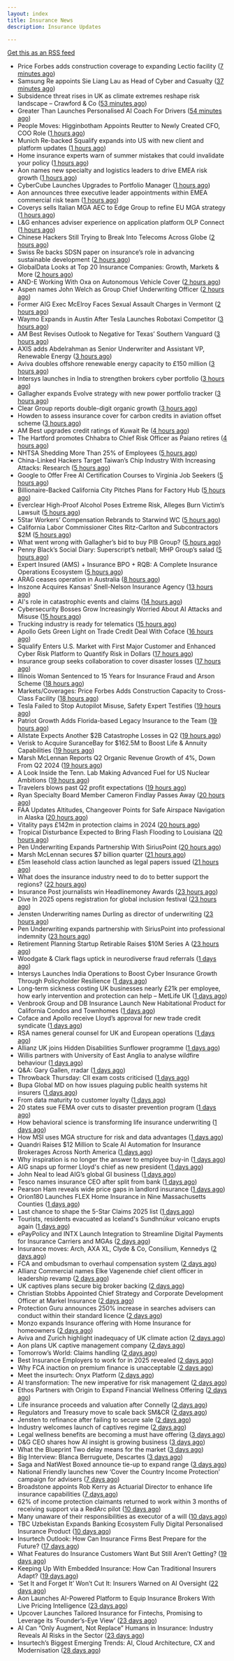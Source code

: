 ```yaml
---
layout: index
title: Insurance News
description: Insurance Updates

---
```


[Get this as an RSS feed](/insurance.rss)

<!-- news_marker starts -->
- Price Forbes adds construction coverage to expanding Lectio facility ([7 minutes ago](https://www.reinsurancene.ws/price-forbes-adds-construction-coverage-to-expanding-lectio-facility/))
- Samsung Re appoints Sie Liang Lau as Head of Cyber and Casualty ([37 minutes ago](https://www.reinsurancene.ws/samsung-re-appoints-sie-liang-lau-as-head-of-cyber-and-casualty/))
- Subsidence threat rises in UK as climate extremes reshape risk landscape – Crawford & Co ([53 minutes ago](https://www.insurancebusinessmag.com/uk/news/claims/subsidence-threat-rises-in-uk-as-climate-extremes-reshape-risk-landscape--crawford-and-co-543027.aspx))
- Greater Than Launches Personalised AI Coach For Drivers ([54 minutes ago](https://insurance-edge.net/2025/07/18/greater-than-launches-personalised-ai-coach-for-drivers/))
- People Moves: Higginbotham Appoints Reutter to Newly Created CFO, COO Role ([1 hours ago](https://www.insurancejournal.com/news/southcentral/2025/07/18/832112.htm))
- Munich Re-backed Squalify expands into US with new client and platform updates ([1 hours ago](https://www.reinsurancene.ws/munich-re-backed-squalify-expands-into-us-with-new-client-and-platform-updates/))
- Home insurance experts warn of summer mistakes that could invalidate your policy ([1 hours ago](https://ifamagazine.com/home-insurance-experts-warn-of-summer-mistakes-that-could-invalidate-your-policy/))
- Aon names new specialty and logistics leaders to drive EMEA risk growth ([1 hours ago](https://www.insurancebusinessmag.com/uk/news/breaking-news/aon-names-new-specialty-and-logistics-leaders-to-drive-emea-risk-growth-543025.aspx))
- CyberCube Launches Upgrades to Portfolio Manager ([1 hours ago](https://insurance-edge.net/2025/07/18/cybercube-launches-upgrades-to-portfolio-manager/))
- Aon announces three executive leader appointments within EMEA commercial risk team ([1 hours ago](https://www.reinsurancene.ws/aon-announces-three-executive-leader-appointments-within-emea-commercial-risk-team/))
- Coverys sells Italian MGA AEC to Edge Group to refine EU MGA strategy ([1 hours ago](https://www.insurancebusinessmag.com/uk/news/mergers-acquisitions/coverys-sells-italian-mga-aec-to-edge-group-to-refine-eu-mga-strategy-543021.aspx))
- L&G enhances adviser experience on application platform OLP Connect ([1 hours ago](https://ifamagazine.com/lg-enhances-adviser-experience-on-application-platform-olp-connect/))
- Chinese Hackers Still Trying to Break Into Telecoms Across Globe ([2 hours ago](https://www.insurancejournal.com/news/international/2025/07/18/832232.htm))
- Swiss Re backs SDSN paper on insurance’s role in advancing sustainable development ([2 hours ago](https://www.reinsurancene.ws/swiss-re-backs-sdsn-paper-on-insurances-role-in-advancing-sustainable-development/))
- GlobalData Looks at Top 20 Insurance Companies: Growth, Markets & More ([2 hours ago](https://insurance-edge.net/2025/07/18/globaldata-looks-at-top-20-insurance-companies-growth-markets-more/))
- AND-E Working With Oxa on Autonomous Vehicle Cover ([2 hours ago](https://insurance-edge.net/2025/07/18/and-e-working-with-oxa-on-autonomous-vehicle-cover/))
- Aspen names John Welch as Group Chief Underwriting Officer ([2 hours ago](https://www.reinsurancene.ws/aspen-names-john-welch-as-group-chief-underwriting-officer/))
- Former AIG Exec McElroy Faces Sexual Assault Charges in Vermont ([2 hours ago](https://www.insurancejournal.com/news/national/2025/07/18/832169.htm))
- Waymo Expands in Austin After Tesla Launches Robotaxi Competitor ([3 hours ago](https://www.insurancejournal.com/news/southcentral/2025/07/18/832164.htm))
- AM Best Revises Outlook to Negative for Texas’ Southern Vanguard ([3 hours ago](https://www.insurancejournal.com/news/southcentral/2025/07/18/832174.htm))
- AXIS adds Abdelrahman as Senior Underwriter and Assistant VP, Renewable Energy ([3 hours ago](https://www.reinsurancene.ws/axis-adds-abdelrahman-as-senior-underwriter-and-assistant-vp-renewable-energy/))
- Aviva doubles offshore renewable energy capacity to £150 million ([3 hours ago](https://www.insurancebusinessmag.com/uk/news/breaking-news/aviva-doubles-offshore-renewable-energy-capacity-to-150-million-543012.aspx))
- Intersys launches in India to strengthen brokers cyber portfolio ([3 hours ago](https://www.reinsurancene.ws/intersys-launches-in-india-to-strengthen-brokers-cyber-portfolio/))
- Gallagher expands Evolve strategy with new power portfolio tracker ([3 hours ago](https://www.insurancebusinessmag.com/uk/news/breaking-news/gallagher-expands-evolve-strategy-with-new-power-portfolio-tracker-543006.aspx))
- Clear Group reports double-digit organic growth ([3 hours ago](https://www.insurancebusinessmag.com/uk/news/breaking-news/clear-group-reports-doubledigit-organic-growth-543005.aspx))
- Howden to assess insurance cover for carbon credits in aviation offset scheme ([3 hours ago](https://www.insurancebusinessmag.com/uk/news/breaking-news/howden-to-assess-insurance-cover-for-carbon-credits-in-aviation-offset-scheme-543004.aspx))
- AM Best upgrades credit ratings of Kuwait Re ([4 hours ago](https://www.reinsurancene.ws/am-best-upgrades-credit-ratings-of-kuwait-re/))
- The Hartford promotes Chhabra to Chief Risk Officer as Paiano retires ([4 hours ago](https://www.reinsurancene.ws/the-hartford-promotes-chhabra-to-chief-risk-officer-as-paiano-retires/))
- NHTSA Shedding More Than 25% of Employees ([5 hours ago](https://www.insurancejournal.com/news/national/2025/07/18/832161.htm))
- China-Linked Hackers Target Taiwan’s Chip Industry With Increasing Attacks: Research ([5 hours ago](https://www.insurancejournal.com/news/international/2025/07/18/832027.htm))
- Google to Offer Free AI Certification Courses to Virginia Job Seekers ([5 hours ago](https://www.insurancejournal.com/news/east/2025/07/18/832100.htm))
- Billionaire-Backed California City Pitches Plans for Factory Hub ([5 hours ago](https://www.insurancejournal.com/news/west/2025/07/18/832182.htm))
- Everclear High-Proof Alcohol Poses Extreme Risk, Alleges Burn Victim’s Lawsuit ([5 hours ago](https://www.insurancejournal.com/news/east/2025/07/18/832089.htm))
- 5Star Workers’ Compensation Rebrands to Starwind WC ([5 hours ago](https://www.insurancejournal.com/news/east/2025/07/18/832105.htm))
- California Labor Commissioner Cites Ritz-Carlton and Subcontractors $2M ([5 hours ago](https://www.insurancejournal.com/news/west/2025/07/18/831989.htm))
- What went wrong with Gallagher’s bid to buy PIB Group? ([5 hours ago](https://www.postonline.co.uk/broker/7958134/what-went-wrong-with-gallagher%E2%80%99s-bid-to-buy-pib-group))
- Penny Black’s Social Diary: Superscript’s netball; MHP Group’s salad ([5 hours ago](https://www.postonline.co.uk/people/7957938/penny-black%E2%80%99s-social-diary-superscript%E2%80%99s-netball-mhp-group%E2%80%99s-salad))
- Expert Insured (AMS) + Insurance BPO + RQB: A Complete Insurance Operations Ecosystem ([5 hours ago](https://www.insurancejournal.com/blogs/expert-insured/2025/07/18/832127.htm))
- ARAG ceases operation in Australia ([8 hours ago](https://www.insurancebusinessmag.com/uk/news/breaking-news/arag-ceases-operation-in-australia-542983.aspx))
- Inszone Acquires Kansas’ Snell-Nelson Insurance Agency ([13 hours ago](https://www.insurancejournal.com/news/midwest/2025/07/17/832171.htm))
- AI's role in catastrophic events and claims ([14 hours ago](https://www.dig-in.com/opinion/ai-in-catastrophic-events-and-claims))
- Cybersecurity Bosses Grow Increasingly Worried About AI Attacks and Misuse ([15 hours ago](https://www.insurancejournal.com/news/national/2025/07/17/832156.htm))
- Trucking industry is ready for telematics ([15 hours ago](https://www.dig-in.com/opinion/trucking-industry-is-ready-for-telematics))
- Apollo Gets Green Light on Trade Credit Deal With Coface ([16 hours ago](https://insurance-edge.net/2025/07/17/apollo-gets-green-light-on-trade-credit-deal-with-coface/))
- Squalify Enters U.S. Market with First Major Customer and Enhanced Cyber Risk Platform to Quantify Risk in Dollars ([17 hours ago](https://www.insurtechinsights.com/squalify-enters-u-s-market-with-first-major-customer-and-enhanced-cyber-risk-platform-to-quantify-risk-in-dollars/))
- Insurance group seeks collaboration to cover disaster losses ([17 hours ago](https://www.dig-in.com/articles/insurance-group-seeks-collaboration-to-cover-disaster-losses))
- Illinois Woman Sentenced to 15 Years for Insurance Fraud and Arson Scheme ([18 hours ago](https://www.insurancejournal.com/news/midwest/2025/07/17/832102.htm))
- Markets/Coverages: Price Forbes Adds Construction Capacity to Cross-Class Facility ([18 hours ago](https://www.insurancejournal.com/news/international/2025/07/17/832086.htm))
- Tesla Failed to Stop Autopilot Misuse, Safety Expert Testifies ([19 hours ago](https://www.insurancejournal.com/news/southeast/2025/07/17/832082.htm))
- Patriot Growth Adds Florida-based Legacy Insurance to the Team ([19 hours ago](https://www.insurancejournal.com/news/southeast/2025/07/17/832067.htm))
- Allstate Expects Another $2B Catastrophe Losses in Q2 ([19 hours ago](https://www.insurancejournal.com/news/national/2025/07/17/832051.htm))
- Verisk to Acquire SuranceBay for $162.5M to Boost Life & Annuity Capabilities ([19 hours ago](https://www.insurtechinsights.com/verisk-to-acquire-surancebay-for-162-5m-to-boost-life-annuity-capabilities/))
- Marsh McLennan Reports Q2 Organic Revenue Growth of 4%, Down From Q2 2024 ([19 hours ago](https://www.insurancejournal.com/news/national/2025/07/17/832059.htm))
- A Look Inside the Tenn. Lab Making Advanced Fuel for US Nuclear Ambitions ([19 hours ago](https://www.insurancejournal.com/news/southeast/2025/07/17/832060.htm))
- Travelers blows past Q2 profit expectations ([19 hours ago](https://www.insurancebusinessmag.com/uk/news/breaking-news/travelers-blows-past-q2-profit-expectations-542947.aspx))
- Ryan Specialty Board Member Cameron Findlay Passes Away ([20 hours ago](https://www.insurancejournal.com/news/midwest/2025/07/17/832056.htm))
- FAA Updates Altitudes, Changeover Points for Safe Airspace Navigation in Alaska ([20 hours ago](https://www.insurancejournal.com/news/west/2025/07/17/832053.htm))
- Vitality pays £142m in protection claims in 2024 ([20 hours ago](https://ifamagazine.com/vitality-pays-142m-in-protection-claims-in-2024/))
- Tropical Disturbance Expected to Bring Flash Flooding to Louisiana ([20 hours ago](https://www.insurancejournal.com/news/southcentral/2025/07/17/832048.htm))
- Pen Underwriting Expands Partnership With SiriusPoint ([20 hours ago](https://insurance-edge.net/2025/07/17/pen-underwriting-expands-partnership-with-siriuspoint/))
- Marsh McLennan secures $7 billion quarter ([21 hours ago](https://www.insurancebusinessmag.com/uk/news/breaking-news/marsh-mclennan-secures-7-billion-quarter-542925.aspx))
- £5m leasehold class action launched as legal papers issued ([21 hours ago](https://www.postonline.co.uk/news/7958171/%C2%A35m-leaseholder-class-action-launched-as-legal-papers-issued))
- What does the insurance industry need to do to better support the regions? ([22 hours ago](https://www.insurancebusinessmag.com/uk/tv/what-does-the-insurance-industry-need-to-do-to-better-support-the-regions-542873.aspx))
- Insurance Post journalists win Headlinemoney Awards ([23 hours ago](https://www.postonline.co.uk/news/7958169/insurance-post-journalists-win-headlinemoney-awards))
- Dive In 2025 opens registration for global inclusion festival ([23 hours ago](https://www.insurancebusinessmag.com/uk/news/diversity-inclusion/dive-in-2025-opens-registration-for-global-inclusion-festival-542878.aspx))
- Jensten Underwriting names Durling as director of underwriting ([23 hours ago](https://www.insurancebusinessmag.com/uk/news/breaking-news/jensten-underwriting-names-durling-as-director-of-underwriting-542877.aspx))
- Pen Underwriting expands partnership with SiriusPoint into professional indemnity ([23 hours ago](https://www.insurancebusinessmag.com/uk/news/professional-liability/pen-underwriting-expands-partnership-with-siriuspoint-into-professional-indemnity-542875.aspx))
- Retirement Planning Startup Retirable Raises $10M Series A ([23 hours ago](https://www.insurtechinsights.com/retirement-planning-startup-retirable-raises-10m-series-a/))
- Woodgate & Clark flags uptick in neurodiverse fraud referrals ([1 days ago](https://www.postonline.co.uk/market-access/claims-fraud/7958107/woodgate-clark-flags-uptick-in-neurodiverse-fraud-referrals))
- Intersys Launches India Operations to Boost Cyber Insurance Growth Through Policyholder Resilience ([1 days ago](https://www.insurtechinsights.com/intersys-launches-india-operations-to-boost-cyber-insurance-growth-through-policyholder-resilience/))
- Long-term sickness costing UK businesses nearly £21k per employee, how early intervention and protection can help – MetLife UK ([1 days ago](https://ifamagazine.com/long-term-sickness-costing-uk-businesses-nearly-21k-per-employee-how-early-intervention-and-protection-can-help-metlife-uk/))
- Venbrook Group and DB Insurance Launch New Habitational Product for California Condos and Townhomes ([1 days ago](https://www.insurtechinsights.com/venbrook-group-and-db-insurance-launch-new-habitational-product-for-california-condos-and-townhomes/))
- Coface and Apollo receive Lloyd’s approval for new trade credit syndicate ([1 days ago](https://www.insurancebusinessmag.com/uk/news/breaking-news/coface-and-apollo-receive-lloyds-approval-for-new-trade-credit-syndicate-542847.aspx))
- RSA names general counsel for UK and European operations ([1 days ago](https://www.insurancebusinessmag.com/uk/news/breaking-news/rsa-names-general-counsel-for-uk-and-european-operations-542839.aspx))
- Allianz UK joins Hidden Disabilities Sunflower programme ([1 days ago](https://www.insurancebusinessmag.com/uk/news/breaking-news/allianz-uk-joins-hidden-disabilities-sunflower-programme-542838.aspx))
- Willis partners with University of East Anglia to analyse wildfire behaviour ([1 days ago](https://www.insurancebusinessmag.com/uk/news/catastrophe/willis-partners-with-university-of-east-anglia-to-analyse-wildfire-behaviour-542836.aspx))
- Q&A: Gary Gallen, rradar ([1 days ago](https://www.postonline.co.uk/risk-management/7957608/qa-gary-gallen-rradar))
- Throwback Thursday: CII exam costs criticised ([1 days ago](https://www.postonline.co.uk/broker/7956735/throwback-thursday-cii-exam-costs-criticised))
- Bupa Global MD on how issues plaguing public health systems hit insurers ([1 days ago](https://www.postonline.co.uk/personal/7958021/bupa-global-md-on-how-issues-plaguing-public-health-systems-hit-insurers))
- From data maturity to customer loyalty ([1 days ago](https://www.postonline.co.uk/market-access/7958119/from-data-maturity-to-customer-loyalty))
- 20 states sue FEMA over cuts to disaster prevention program ([1 days ago](https://www.dig-in.com/news/states-sue-to-stop-devastating-cuts-to-fema-program))
- How behavioral science is transforming life insurance underwriting ([1 days ago](https://www.dig-in.com/opinion/how-behavioral-science-is-transforming-life-insurance-underwriting))
- How MSI uses MGA structure for risk and data advantages ([1 days ago](https://www.dig-in.com/news/mgas-risk-and-data-management-advantages))
- Quandri Raises $12 Million to Scale AI Automation for Insurance Brokerages Across North America ([1 days ago](https://www.insurtechinsights.com/quandri-raises-12-million-to-scale-ai-automation-for-insurance-brokerages-across-north-america/))
- Why inspiration is no longer the answer to employee buy-in ([1 days ago](https://www.insurancebusinessmag.com/uk/business-strategy/why-inspiration-is-no-longer-the-answer-to-employee-buyin-542791.aspx))
- AIG snaps up former Lloyd's chief as new president ([1 days ago](https://www.insurancebusinessmag.com/uk/news/breaking-news/aig-snaps-up-former-lloyds-chief-as-new-president-542772.aspx))
- John Neal to lead AIG’s global GI business ([1 days ago](https://www.postonline.co.uk/news/7958158/john-neal-to-lead-aigs-global-gi-business))
- Tesco names insurance CEO after split from bank ([1 days ago](https://www.postonline.co.uk/people/7958155/tesco-names-insurance-ceo-after-split-from-bank))
- Pearson Ham reveals wide price gaps in landlord insurance ([1 days ago](https://www.postonline.co.uk/news/7958153/pearson-ham-reveals-wide-price-gaps-in-landlord-insurance))
- Orion180 Launches FLEX Home Insurance in Nine Massachusetts Counties ([1 days ago](https://www.insurtechinsights.com/orion180-launches-flex-home-insurance-in-nine-massachusetts-counties/))
- Last chance to shape the 5-Star Claims 2025 list ([1 days ago](https://www.insurancebusinessmag.com/uk/news/claims/last-chance-to-shape-the-5star-claims-2025-list-542729.aspx))
- Tourists, residents evacuated as Iceland's Sundhnúkur volcano erupts again ([1 days ago](https://www.insurancebusinessmag.com/uk/news/catastrophe/tourists-residents-evacuated-as-icelands-sundhnukur-volcano-erupts-again-542727.aspx))
- ePayPolicy and INTX Launch Integration to Streamline Digital Payments for Insurance Carriers and MGAs ([2 days ago](https://www.insurtechinsights.com/epaypolicy-and-intx-launch-integration-to-streamline-digital-payments-for-insurance-carriers-and-mgas/))
- Insurance moves: Arch, AXA XL, Clyde & Co, Consilium, Kennedys ([2 days ago](https://www.insurancebusinessmag.com/uk/news/breaking-news/insurance-moves-arch-axa-xl-clyde-and-co-consilium-kennedys-542721.aspx))
- FCA and ombudsman to overhaul compensation system ([2 days ago](https://www.postonline.co.uk/regulation/7958151/fca-and-ombudsman-to-overhaul-compensation-system))
- Allianz Commercial names Elke Vagenende chief client officer in leadership revamp ([2 days ago](https://www.insurancebusinessmag.com/uk/news/breaking-news/allianz-commercial-names-elke-vagenende-chief-client-officer-in-leadership-revamp-542714.aspx))
- UK captives plans secure big broker backing ([2 days ago](https://www.postonline.co.uk/commercial/7958150/uk-captives-plans-secure-big-broker-backing))
- Christian Stobbs Appointed Chief Strategy and Corporate Development Officer at Markel Insurance ([2 days ago](https://www.insurtechinsights.com/christian-stobbs-appointed-chief-strategy-and-corporate-development-officer-at-markel-insurance/))
- Protection Guru announces 250% increase in searches advisers can conduct within their standard licence ([2 days ago](https://ifamagazine.com/protection-guru-announces-250-increase-in-searches-advisers-can-conduct-within-their-standard-licence/))
- Monzo expands Insurance offering with Home Insurance for homeowners ([2 days ago](https://ifamagazine.com/monzo-expands-insurance-offering-with-home-insurance-for-homeowners/))
- Aviva and Zurich highlight inadequacy of UK climate action ([2 days ago](https://www.postonline.co.uk/news/7958139/aviva-and-zurich-highlight-inadequacy-of-uk-climate-action))
- Aon plans UK captive management company ([2 days ago](https://www.insurancebusinessmag.com/uk/news/breaking-news/aon-plans-uk-captive-management-company-542682.aspx))
- Tomorrow’s World: Claims handling ([2 days ago](https://www.postonline.co.uk/claims/7958005/tomorrow%E2%80%99s-world-claims-handling))
- Best Insurance Employers to work for in 2025 revealed ([2 days ago](https://www.postonline.co.uk/personal/7957887/best-insurance-employers-to-work-for-in-2025-revealed))
- Why FCA inaction on premium finance is unacceptable ([2 days ago](https://www.postonline.co.uk/personal/7957875/why-fca-inaction-on-premium-finance-is-unacceptable))
- Meet the insurtech: Onyx Platform ([2 days ago](https://www.dig-in.com/news/meet-the-insurtech-onyx-platform))
- AI transformation: The new imperative for risk management ([2 days ago](https://www.dig-in.com/opinion/ai-transformation-is-vital-for-risk-management))
- Ethos Partners with Origin to Expand Financial Wellness Offering ([2 days ago](https://www.insurtechinsights.com/ethos-partners-with-origin-to-expand-financial-wellness-offering/))
- Life insurance proceeds and valuation after Connelly ([2 days ago](https://www.dig-in.com/opinion/redemptions-and-reality-life-insurance-proceeds-and-valuation-after-connelly))
- Regulators and Treasury move to scale back SM&CR ([2 days ago](https://www.postonline.co.uk/regulation/7958140/regulators-and-treasury-move-to-scale-back-smcr))
- Jensten to refinance after failing to secure sale ([2 days ago](https://www.postonline.co.uk/news/7958135/jensten-to-refinance-after-failing-to-secure-sale))
- Industry welcomes launch of captives regime ([2 days ago](https://www.postonline.co.uk/news/7958138/industry-welcomes-launch-of-captives-regime))
- Legal wellness benefits are becoming a must have offering ([3 days ago](https://www.dig-in.com/opinion/legal-wellness-benefits-are-becoming-a-must-have-offering))
- D&G CEO shares how AI insight is growing business ([3 days ago](https://www.postonline.co.uk/personal/7958136/dg-ceo-shares-how-ai-insight-is-growing-business))
- What the Blueprint Two delay means for the market ([3 days ago](https://www.postonline.co.uk/lloyd%E2%80%99slondon/7958116/what-the-blueprint-two-delay-means%C2%A0for-the-market))
- Big Interview: Blanca Berruguete, Descartes ([3 days ago](https://www.postonline.co.uk/commercial/7957897/big-interview-blanca-berruguete-descartes))
- Saga and NatWest Boxed announce tie-up to expand range ([3 days ago](https://www.postonline.co.uk/personal/7958133/saga-and-natwest-boxed-tie-up-to-expand-range))
- National Friendly launches new ‘Cover the Country Income Protection’ campaign for advisers ([7 days ago](https://ifamagazine.com/national-friendly-launches-new-cover-the-country-income-protection-campaign-for-advisers/))
- Broadstone appoints Rob Kerry as Actuarial Director to enhance life insurance capabilities ([7 days ago](https://ifamagazine.com/broadstone-appoints-rob-kerry-as-actuarial-director-to-enhance-life-insurance-capabilities/))
- 62% of income protection claimants returned to work within 3 months of receiving support via a RedArc pilot ([10 days ago](https://ifamagazine.com/62-of-income-protection-claimants-returned-to-work-within-3-months-of-receiving-support-via-a-redarc-pilot/))
- Many unaware of their responsibilities as executor of a will ([10 days ago](https://ifamagazine.com/many-unaware-of-their-responsibilities-as-executor-of-a-will/))
- TBC Uzbekistan Expands Banking Ecosystem Fully Digital Personalised Insurance Product ([10 days ago](https://thefintechtimes.com/tbc-uzbekistan-launches-fully-digital-personalised-insurance-product/))
- Insurtech Outlook: How Can Insurance Firms Best Prepare for the Future? ([17 days ago](https://thefintechtimes.com/insurtech-outlook-how-can-insurance-firms-best-prepare-for-the-future/))
- What Features do Insurance Customers Want But Still Aren’t Getting? ([19 days ago](https://thefintechtimes.com/what-features-do-insurance-customers-want-but-still-arent-getting/))
- Keeping Up With Embedded Insurance: How Can Traditional Insurers Adapt? ([19 days ago](https://thefintechtimes.com/keeping-up-with-embedded-insurance-how-can-traditional-insurers-adapt/))
- ‘Set It and Forget It’ Won’t Cut It: Insurers Warned on AI Oversight ([22 days ago](https://thefintechtimes.com/set-it-and-forget-it-wont-cut-it-insurers-warned-on-ai-oversight/))
- Aon Launches AI-Powered Platform to Equip Insurance Brokers With Live Pricing Intelligence ([23 days ago](https://thefintechtimes.com/aon-launches-ai-powered-platform-to-equip-insurance-brokers-with-live-pricing-intelligence/))
- Upcover Launches Tailored Insurance for Fintechs, Promising to Leverage its ‘Founder’s-Eye View’ ([23 days ago](https://thefintechtimes.com/upcover-launches-tailored-insurance-for-fintechs-promising-to-leverage-its-founders-eye-view/))
- AI Can “Only Augment, Not Replace” Humans in Insurance: Industry Reveals AI Risks in the Sector ([23 days ago](https://thefintechtimes.com/ai-can-only-augment-not-replace-humans-in-insurance-industry-reveals-ai-risks-in-the-sector/))
- Insurtech’s Biggest Emerging Trends: AI, Cloud Architecture, CX and Modernisation ([28 days ago](https://thefintechtimes.com/insurtech-biggest-emerging-trends-ai-cloud-architecture-cx-and-data/))

<!-- news_marker ends -->
